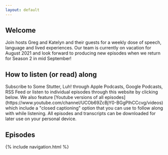 ```yaml
---
layout: default
---
```

<h2>Welcome</h2>
Join hosts Greg and Katelyn and their guests for a weekly dose of speech, language and lived experiences. Our team is currently on vacation for August 2021 and look forward to producing new episodes when we return for Season 2 in mid September!
<h2>How to listen (or read) along</h2>
Subscribe to Some Stutter, Luh! through Apple Podcasts, Google Podcasts, RSS Feed or listen to individual episodes through this website by clicking below. We also feature [Youtube versions of all episodes](https://www.youtube.com/channel/UCOb69ZcBjY0-BGgPlhCCcvg/videos) which include a "closed captioning" option that you can use to follow along with while listening. All episodes and transcripts can be downloaded for later use on your personal device.
<h2>Episodes</h2>

{% include navigation.html %}
